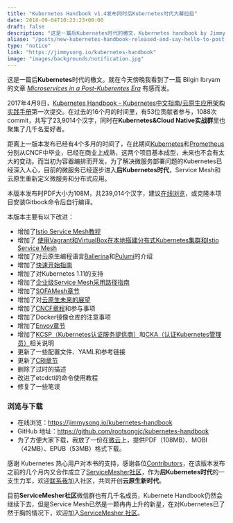 ```yaml
---
title: "Kubernetes Handbook v1.4发布同时后Kubernetes时代大幕拉启"
date: 2018-09-04T10:23:23+08:00
draft: false
description: "这是一篇后Kubernetes时代的檄文，Kubernetes handbook by Jimmy Song v1.4发布，云原生的下一个重心是Service Mesh！"
aliase: "/posts/new-kubernetes-handbook-released-and-say-hello-to-post-kubernetes-era"
type: "notice"
link: "https://jimmysong.io/kubernetes-handbook"
image: "images/backgrounds/notification.jpg"
---
```


这是一篇后**Kubernetes**时代的檄文。就在今天傍晚我看到了一篇 Bilgin Ibryam的文章 *[Microservices in a Post-Kuberentes Era](https://www.infoq.com/articles/microservices-post-kubernetes)* 有感而发。

2017年4月9日，[Kubernetes Handbook - Kubernetes中文指南/云原生应用架构实践手册](https://github.com/rootsongjc/kubernetes-handbook)第一次提交。在过去的16个月的时间里，有53位贡献者参与，1088次commit，共写了23,9014个汉字，同时在**Kubernetes&Cloud Native实战群**里也聚集了几千名爱好者。

距离上一版本发布已经有4个多月的时间了，在此期间[Kubernetes](https://kubernetes.io/)和[Prometheus](https://prometheus.io/)分别从CNCF中毕业，已经在商业上成熟，这两个项目基本成型，未来也不会有太大的变动。而当初为容器编排而开发，为了解决微服务部署问题的Kubernetes已经深入人心，目前的微服务已经逐步进入**后Kubernetes时代**，Service Mesh和云原生重新定义微服务和分布式应用。

本版本发布时PDF大小为108M，共239,014个汉字，建议[在线浏览](https://jimmysong.io/kubernetes-handbook/)，或克隆本项目安装Gitbook命令后自行编译。

本版本主要有以下改进：

- 增加了[Istio Service Mesh教程](https://jimmysong.io/kubernetes-handbook/usecases/istio-tutorial.html)
- 增加了
  [使用Vagrant和VirtualBox在本地搭建分布式Kubernetes集群和Istio Service Mesh](https://github.com/rootsongjc/kubernetes-vagrant-centos-cluster/blob/master/README-cn.md)
- 增加了对云原生编程语言[Ballerina](https://jimmysong.io/kubernetes-handbook/cloud-native/cloud-native-programming-language-ballerina.html)和[Pulumi](https://jimmysong.io/kubernetes-handbook/cloud-native/cloud-native-programming-language-pulumi.html)的介绍
- 增加了[快速开始指南](https://jimmysong.io/kubernetes-handbook/cloud-native/cloud-native-local-quick-start.html)
- 增加了对Kubernetes 1.11的支持
- 增加了[企业级Service Mesh采用路径指南](https://jimmysong.io/kubernetes-handbook/usecases/the-enterprise-path-to-service-mesh-architectures.html)
- 增加了[SOFAMesh章节](https://jimmysong.io/kubernetes-handbook/usecases/sofamesh.html)
- 增加了对[云原生未来的展望](https://jimmysong.io/kubernetes-handbook/cloud-native/the-future-of-cloud-native.html)
- 增加了[CNCF章程](https://jimmysong.io/kubernetes-handbook/cloud-native/cncf-charter.html)和参与事项
- 增加了Docker镜像仓库的注意事项
- 增加了[Envoy章节](https://jimmysong.io/kubernetes-handbook/usecases/envoy.html)
- 增加了[KCSP（Kubernetes认证服务提供商）](https://jimmysong.io/kubernetes-handbook/appendix/about-kcsp.html)和[CKA（认证Kubernetes管理员）](https://jimmysong.io/kubernetes-handbook/appendix/about-cka-candidate.html)相关说明
- 更新了一些配置文件、YAML和参考链接
- 更新了[CRI章节](https://jimmysong.io/kubernetes-handbook/concepts/cri.html)
- 删除了过时的描述
- 改进了etcdctl的命令使用教程
- 修复了一些笔误

### 浏览与下载

- 在线浏览：<https://jimmysong.io/kubernetes-handbook>
- GitHub 地址：<https://github.com/rootsongjc/kubernetes-handbook>
- 为了方便大家下载，我放了一份在[微云](https://share.weiyun.com/5YbhTIG)上，提供PDF（108MB）、MOBI（42MB）、EPUB（53MB）格式下载。

感谢 Kubernetes 热心用户对本书的支持，感谢各位[Contributors](https://github.com/rootsongjc/kubernetes-handbook/graphs/contributors)，在该版本发布之前的几个月内又合作成立了[ServiceMesher社区](http://www.servicemesher.com/)，作为**后Kubernetes时代**的一支生力军，欢迎[联系我](http://www.servicemesher.com/contact)加入社区，共同开创**云原生新时代**。

目前**ServiceMesher社区**微信群也有几千名成员，Kubernete Handbook仍然会继续下去，但是Service Mesh已然是一颗冉冉上升的新星，在对Kubernetes已了然于胸的情况下，欢迎加入[ServiceMesher 社区](https://www.servicemesher.com)。
